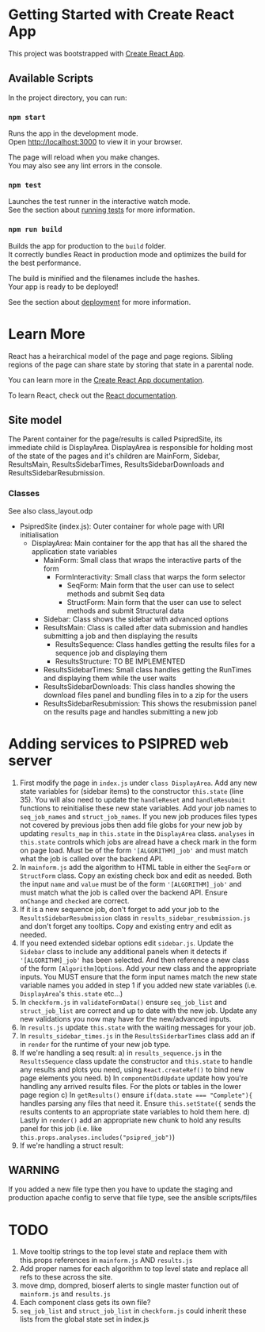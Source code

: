 # Getting Started with Create React App

This project was bootstrapped with [Create React App](https://github.com/facebook/create-react-app).

## Available Scripts

In the project directory, you can run:

### `npm start`

Runs the app in the development mode.\
Open [http://localhost:3000](http://localhost:3000) to view it in your browser.

The page will reload when you make changes.\
You may also see any lint errors in the console.

### `npm test`

Launches the test runner in the interactive watch mode.\
See the section about [running tests](https://facebook.github.io/create-react-app/docs/running-tests) for more information.

### `npm run build`

Builds the app for production to the `build` folder.\
It correctly bundles React in production mode and optimizes the build for the best performance.

The build is minified and the filenames include the hashes.\
Your app is ready to be deployed!

See the section about [deployment](https://facebook.github.io/create-react-app/docs/deployment) for more information.

# Learn More

React has a heirarchical model of the page and page regions. Sibling regions of the page can share state by storing that state in a parental node.

You can learn more in the [Create React App documentation](https://facebook.github.io/create-react-app/docs/getting-started).

To learn React, check out the [React documentation](https://reactjs.org/).

## Site model

The Parent container for the page/results is called PsipredSite, its immediate child is DisplayArea. DisplayArea is responsible for holding most of the state of the pages and it's children are MainForm, Sidebar, ResultsMain, ResultsSidebarTimes, ResultsSidebarDownloads and ResultsSidebarResubmission.

### Classes

See also class_layout.odp

* PsipredSite (index.js): Outer container for whole page with URI initialisation
  * DisplayArea: Main container for the app that has all the shared the application state variables
    * MainForm: Small class that wraps the interactive parts of the form
      * FormInteractivity: Small class that warps the form selector
        * SeqForm: Main form that the user can use to select methods and submit Seq data
        * StructForm:  Main form that the user can use to select methods and submit Structural data
    * Sidebar: Class shows the sidebar with advanced options
    * ResultsMain: Class is called after data submission and handles submitting a job and then displaying the results
      * ResultsSequence: Class handles getting the results files for a sequence job and displaying them
      * ResultsStructure: TO BE IMPLEMENTED
    * ResultsSidebarTimes: Small class handles getting the RunTimes and displaying them while the user waits
    * ResultsSidebarDownloads: This class handles showing the download files panel and bundling files in to a zip for the users
    * ResultsSidebarResubmission: This shows the resubmission panel on the results page and handles submitting a new job

# Adding services to PSIPRED web server

1. First modify the page in `index.js` under `class DisplayArea`. Add any new state variables for (sidebar items) to the constructor `this.state` (line 35). You will also need to update the `handleReset` and `handleResubmit` functions to reinitialise these new state variables. Add your job names to `seq_job_names` and `struct_job_names`. If you new job produces files types not covered by previous jobs then add file globs for your new job by updating `results_map` in `this.state` in the `DisplayArea` class. `analyses` in `this.state` controls which jobs are alread have a check mark in the form on page load. Must be of the form `'[ALGORITHM]_job'` and must match what the job is called over the backend API. 
2. In `mainform.js` add the algorithm to HTML table in either the `SeqForm` or `StructForm` class. Copy an existing check box and edit as needed. Both the input `name` and `value` must be of the form `'[ALGORITHM]_job'` and must match what the job is called over the backend API. Ensure `onChange` and `checked` are correct.
3. If it is a new sequence job, don't forget to add your job to the `ResultsSidebarResubmission` class in `results_sidebar_resubmission.js` and don't forget any tooltips. Copy and existing entry and edit as needed.
4. If you need extended sidebar options edit `sidebar.js`. Update the `Sidebar` class to include any additional panels when it detects if `'[ALGORITHM]_job'` has been selected. And then reference a new class of the form `[Algorithm]Options`. Add your new class and the appropriate inputs. You MUST ensure that the form input names match the new state variable names you added in step 1 if you added new state variables (i.e. `DisplayArea`'s `this.state` etc...)
5. In `checkform.js` in `validateFormData()` ensure `seq_job_list` and `struct_job_list` are correct and up to date with the new job. Update any new validations you now may have for the new/advanced inputs.
6. In `results.js` update `this.state` with the waiting messages for your job.
7. In `results_sidebar_times.js` in the `ResultsSiderbarTimes` class add an if in `render` for the runtime of your new job type.
8. If we're handling a seq result:
   a) in `results_sequence.js` in the `ResultsSequence` class update the constructor and `this.state` to handle any results and plots you need, using `React.createRef()` to bind new page elements you need.
   b) In `componentDidUpdate` update how you're handling any arrived results files. For the plots or tables in the lower page region
   c) In `getResults()` ensure `if(data.state === "Complete"){` handles parsing any files that need it. Ensure `this.setState({` sends the results contents to an appropriate state variables to hold them here.
   d) Lastly in `render()` add an appropriate new chunk to hold any results panel for this job (i.e. like `this.props.analyses.includes("psipred_job")`) 
9. If we're handling a struct result: 

## WARNING

If you added a new file type then you have to update the staging and production apache config to serve that file type, see the ansible scripts/files

# TODO

1. Move tooltip strings to the top level state and replace them with this.props references in `mainform.js` AND `results.js`
2. Add proper names for each algorithm to top level state and replace all refs to these across the site.
3. move dmp, dompred, bioserf alerts to single master function out of `mainform.js` and `results.js`
4. Each component class gets its own file?
5. `seq_job_list` and `struct_job_list` in `checkform.js` could inherit these lists from the global state set in index.js